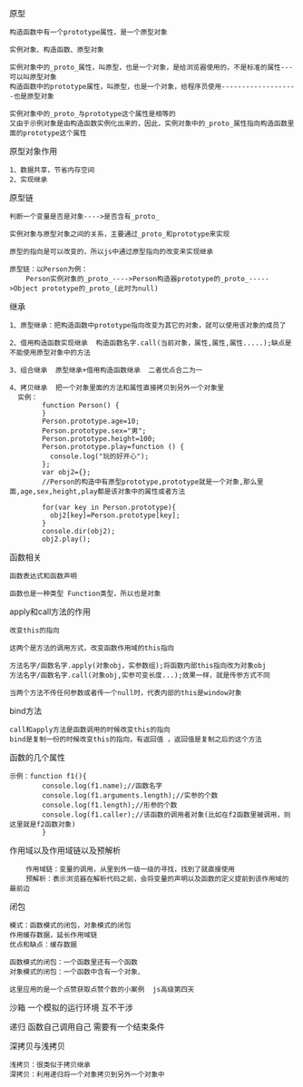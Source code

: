 原型

	构造函数中有一个prototype属性，是一个原型对象
	
	实例对象、构造函数、原型对象

	实例对象中的_proto_属性，叫原型，也是一个对象，是给浏览器使用的，不是标准的属性---可以叫原型对象
	构造函数中的prototype属性，叫原型，也是一个对象，给程序员使用-------------------也是原型对象

	实例对象中的_proto_与prototype这个属性是相等的
	又由于示例对象是由构造函数实例化出来的，因此，实例对象中的_proto_属性指向构造函数里面的prototype这个属性

原型对象作用

	1、数据共享，节省内存空间
	2、实现继承

原型链

	判断一个变量是否是对象---->是否含有_proto_

	实例对象与原型对象之间的关系，主要通过_proto_和prototype来实现

	原型的指向是可以改变的，所以js中通过原型指向的改变来实现继承

	原型链：以Person为例：
		Person实例对象的_proto_---->Person构造器prototype的_proto_----->Object prototype的_proto_(此时为null)

继承

	1、原型继承：把构造函数中prototype指向改变为其它的对象，就可以使用该对象的成员了

	2、借用构造函数实现继承  构造函数名字.call(当前对象，属性,属性,属性.....);缺点是不能使用原型对象中的方法

	3、组合继承  原型继承+借用构造函数继承  二者优点合二为一

	4、拷贝继承  把一个对象里面的方法和属性直接拷贝到另外一个对象里
	  实例：
		    function Person() {
		    }
		    Person.prototype.age=10;
		    Person.prototype.sex="男";
		    Person.prototype.height=100;
		    Person.prototype.play=function () {
		      console.log("玩的好开心");
		    };
		    var obj2={};
		    //Person的构造中有原型prototype,prototype就是一个对象,那么里面,age,sex,height,play都是该对象中的属性或者方法
		
		    for(var key in Person.prototype){
		      obj2[key]=Person.prototype[key];
		    }
		    console.dir(obj2);
		    obj2.play();

	
函数相关

	函数表达式和函数声明
	
	函数也是一种类型 Function类型，所以也是对象

apply和call方法的作用

	改变this的指向

	这两个是方法的调用方式，改变函数作用域的this指向

	方法名字/函数名字.apply(对象obj，实参数组);将函数内部this指向改为对象obj
	方法名字/函数名字.call(对象obj,实参可变长度...);效果一样，就是传参方式不同

	当两个方法不传任何参数或者传一个null时，代表内部的this是window对象

bind方法

	call和apply方法是函数调用的时候改变this的指向
	bind是复制一份的时候改变this的指向，有返回值 ，返回值是复制之后的这个方法

函数的几个属性

	示例：function f1(){
			console.log(f1.name);//函数名字
			console.log(f1.arguments.length);//实参的个数
			console.log(f1.length);//形参的个数
			console.log(f1.caller);//该函数的调用者对象(比如在f2函数里被调用，则这里就是f2函数对象)
			}

作用域以及作用域链以及预解析

		作用域链：变量的调用，从里到外一级一级的寻找，找到了就直接使用
		预解析：表示浏览器在解析代码之前，会将变量的声明以及函数的定义提前到该作用域的最前边

闭包

	模式：函数模式的闭包，对象模式的闭包
	作用缓存数据，延长作用域链
	优点和缺点：缓存数据

	函数模式的闭包：一个函数里还有一个函数 
	对象模式的闭包：一个函数中含有一个对象、

	这里应用的是一个点赞获取点赞个数的小案例  js高级第四天

沙箱  一个模拟的运行环境  互不干涉

递归  函数自己调用自己  需要有一个结束条件

深拷贝与浅拷贝

	浅拷贝：很类似于拷贝继承
	深拷贝：利用递归将一个对象拷贝到另外一个对象中

